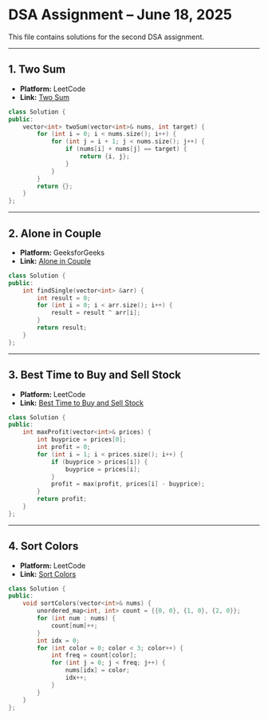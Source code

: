# DSA Assignment – June 18, 2025

This file contains solutions for the second DSA assignment.

---

## 1. Two Sum

- **Platform:** LeetCode  
- **Link:** [Two Sum](https://leetcode.com/problems/two-sum/)

```cpp
class Solution {
public:
    vector<int> twoSum(vector<int>& nums, int target) {
        for (int i = 0; i < nums.size(); i++) {
            for (int j = i + 1; j < nums.size(); j++) {
                if (nums[i] + nums[j] == target) {
                    return {i, j};
                }
            }
        }
        return {};
    }
};
```

---

## 2. Alone in Couple

- **Platform:** GeeksforGeeks  
- **Link:** [Alone in Couple](https://www.geeksforgeeks.org/problems/alone-in-couple5507/0)

```cpp
class Solution {
public:
    int findSingle(vector<int> &arr) {
        int result = 0;
        for (int i = 0; i < arr.size(); i++) {
            result = result ^ arr[i];
        }
        return result;
    }
};
```

---

## 3. Best Time to Buy and Sell Stock

- **Platform:** LeetCode  
- **Link:** [Best Time to Buy and Sell Stock](https://leetcode.com/problems/best-time-to-buy-and-sell-stock/)

```cpp
class Solution {
public:
    int maxProfit(vector<int>& prices) {
        int buyprice = prices[0];
        int profit = 0;
        for (int i = 1; i < prices.size(); i++) {
            if (buyprice > prices[i]) {
                buyprice = prices[i];
            }
            profit = max(profit, prices[i] - buyprice);
        }
        return profit;
    }
};
```

---

## 4. Sort Colors

- **Platform:** LeetCode  
- **Link:** [Sort Colors](https://leetcode.com/problems/sort-colors/)

```cpp
class Solution {
public:
    void sortColors(vector<int>& nums) {
        unordered_map<int, int> count = {{0, 0}, {1, 0}, {2, 0}};
        for (int num : nums) {
            count[num]++;
        }
        int idx = 0;
        for (int color = 0; color < 3; color++) {
            int freq = count[color];
            for (int j = 0; j < freq; j++) {
                nums[idx] = color;
                idx++;
            }
        }        
    }
};
```